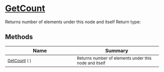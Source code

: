# [GetCount](./HierarchyElement-100664012.md)

Returns number of elements under this node and itself
Return type:
## Methods

| Name | Summary | 
| --- | --- | 
| <sub>[GetCount](./HierarchyElement-100664012.md) (  )</sub><img width=200/>| <sub>Returns number of elements under this node and itself</sub>| <br>


